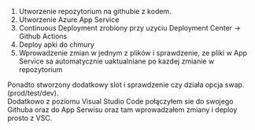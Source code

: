 1) Utworzenie repozytorium na githubie z kodem.
3) Utworzenie Azure App Service
4) Continuous Deployment zrobiony przy uzyciu Deployment Center -> Github Actions
5) Deploy apki do chmury
6) Wprowadzenie zmian w jednym z plików i sprawdzenie, ze pliki w App Service sa automatycznie uaktualniane po kazdej zmianie w repozytorium

Ponadto stworzony dodatkowy slot i sprawdzenie czy działa opcja swap. (prod/test/dev).<br/>
Dodatkowo z poziomu Visual Studio Code połączyłem sie do swojego Githuba oraz do App Serwisu oraz tam wprowadzałem zmiany i deploy prosto z VSC.
